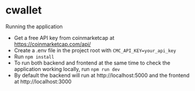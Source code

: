 # cwallet

Running the application

- Get a free API key from coinmarketcap at https://coinmarketcap.com/api/
- Create a .env file in the project root with `CMC_API_KEY=your_api_key`
- Run `npm install`
- To run both backend and frontend at the same time to check the application working locally, run `npm run dev`
- By default the backend will run at http://localhost:5000 and the frontend at http://localhost:3000

